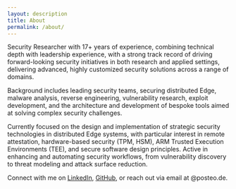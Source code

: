 ```yaml
---
layout: description
title: About
permalink: /about/
---
```

Security Researcher with 17+ years of experience, combining technical depth with leadership experience, with a strong track record of driving forward-looking security initiatives in both research and applied settings, delivering advanced, highly customized security solutions across a range of domains.

Background includes leading security teams, securing distributed Edge, malware analysis, reverse engineering, vulnerability research, exploit development, and the architecture and development of bespoke tools aimed at solving complex security challenges.

Currently focused on the design and implementation of strategic security technologies in distributed Edge systems, with particular interest in remote attestation, hardware-based security (TPM, HSM), ARM Trusted Execution Environments (TEE), and secure software design principles. Active in enhancing and automating security workflows, from vulnerability discovery to threat modeling and attack surface reduction.

Connect with me on [LinkedIn](https://www.linkedin.com/in/shahriyar-jalayeri-4386b1228), [GitHub](https://github.com/shjala), or reach out via email at <first name>@posteo.de.
